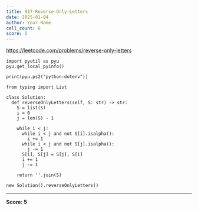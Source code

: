```yaml
---
title: 917-Reverse-Only-Letters
date: 2025-01-04
author: Your Name
cell_count: 6
score: 5
---
```


https://leetcode.com/problems/reverse-only-letters


```
import pyutil as pyu
pyu.get_local_pyinfo()
```


```
print(pyu.ps2("python-dotenv"))
```


```
from typing import List
```


```
class Solution:
  def reverseOnlyLetters(self, S: str) -> str:
    S = list(S)
    i = 0
    j = len(S) - 1

    while i < j:
      while i < j and not S[i].isalpha():
        i += 1
      while i < j and not S[j].isalpha():
        j -= 1
      S[i], S[j] = S[j], S[i]
      i += 1
      j -= 1

    return ''.join(S)
```


```
new Solution().reverseOnlyLetters()
```


---
**Score: 5**